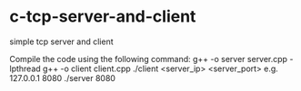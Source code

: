 # c-tcp-server-and-client
simple tcp server and client

Compile the code using the following command:
g++ -o server server.cpp -lpthread
g++ -o client client.cpp
./client <server_ip> <server_port> e.g. 127.0.0.1 8080
./server 8080

